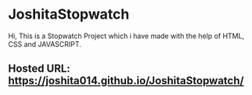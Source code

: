 # JoshitaStopwatch

Hi, This is a Stopwatch Project which i have made with the help of HTML, CSS and JAVASCRIPT.
## Hosted URL: https://joshita014.github.io/JoshitaStopwatch/
